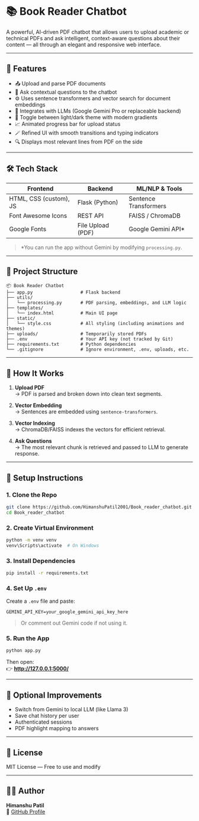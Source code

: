 # 📚 Book Reader Chatbot

A powerful, AI-driven PDF chatbot that allows users to upload academic or technical PDFs and ask intelligent, context-aware questions about their content — all through an elegant and responsive web interface.

---

## 🚀 Features

- 📤 Upload and parse PDF documents  
- 💬 Ask contextual questions to the chatbot  
- ⚙️ Uses sentence transformers and vector search for document embeddings  
- 🧠 Integrates with LLMs (Google Gemini Pro or replaceable backend)  
- 🌙 Toggle between light/dark theme with modern gradients  
- 📈 Animated progress bar for upload status  
- 🪄 Refined UI with smooth transitions and typing indicators  
- 🔍 Displays most relevant lines from PDF on the side  

---

## 🛠 Tech Stack

| Frontend        | Backend        | ML/NLP & Tools              |
|----------------|----------------|-----------------------------|
| HTML, CSS (custom), JS | Flask (Python) | Sentence Transformers |
| Font Awesome Icons | REST API | FAISS / ChromaDB |
| Google Fonts | File Upload (PDF) | Google Gemini API* |

> *You can run the app without Gemini by modifying `processing.py`.

---

## 📁 Project Structure

```
📦 Book Reader Chatbot
├── app.py                  # Flask backend
├── utils/
│   └── processing.py       # PDF parsing, embeddings, and LLM logic
├── templates/
│   └── index.html          # Main UI page
├── static/
│   └── style.css           # All styling (including animations and themes)
├── uploads/                # Temporarily stored PDFs
├── .env                    # Your API key (not tracked by Git)
├── requirements.txt        # Python dependencies
└── .gitignore              # Ignore environment, .env, uploads, etc.
```

---

## 🧪 How It Works

1. **Upload PDF**  
   → PDF is parsed and broken down into clean text segments.

2. **Vector Embedding**  
   → Sentences are embedded using `sentence-transformers`.

3. **Vector Indexing**  
   → ChromaDB/FAISS indexes the vectors for efficient retrieval.

4. **Ask Questions**  
   → The most relevant chunk is retrieved and passed to LLM to generate response.

---

## 🔧 Setup Instructions

### 1. Clone the Repo

```bash
git clone https://github.com/HimanshuPatil2001/Book_reader_chatbot.git
cd Book_reader_chatbot
```

### 2. Create Virtual Environment

```bash
python -m venv venv
venv\Scripts\activate  # On Windows
```

### 3. Install Dependencies

```bash
pip install -r requirements.txt
```

### 4. Set Up `.env`

Create a `.env` file and paste:

```
GEMINI_API_KEY=your_google_gemini_api_key_here
```

> Or comment out Gemini code if not using it.

### 5. Run the App

```bash
python app.py
```

Then open:  
👉 **http://127.0.0.1:5000/**

---

## 📌 Optional Improvements

- Switch from Gemini to local LLM (like Llama 3)
- Save chat history per user
- Authenticated sessions
- PDF highlight mapping to answers

---

## 📃 License

MIT License — Free to use and modify

---

## 🙋‍♂️ Author

**Himanshu Patil**  
📎 [GitHub Profile](https://github.com/HimanshuPatil2001)